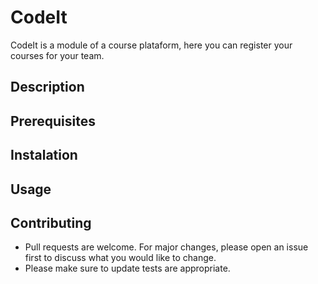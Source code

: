 # CodeIt

CodeIt is a module of a course plataform, here you can register your courses for your team. 

## Description

## Prerequisites

## Instalation

## Usage

## Contributing
  *  Pull requests are welcome. For major changes, please open an issue first to discuss what you would like to change. 
  *  Please make sure to update tests are appropriate. 